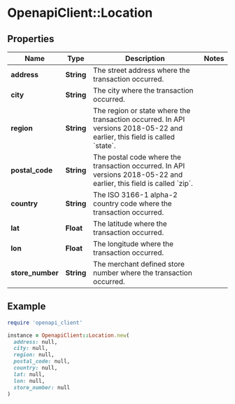 # OpenapiClient::Location

## Properties

| Name | Type | Description | Notes |
| ---- | ---- | ----------- | ----- |
| **address** | **String** | The street address where the transaction occurred. |  |
| **city** | **String** | The city where the transaction occurred. |  |
| **region** | **String** | The region or state where the transaction occurred. In API versions 2018-05-22 and earlier, this field is called &#x60;state&#x60;. |  |
| **postal_code** | **String** | The postal code where the transaction occurred. In API versions 2018-05-22 and earlier, this field is called &#x60;zip&#x60;. |  |
| **country** | **String** | The ISO 3166-1 alpha-2 country code where the transaction occurred. |  |
| **lat** | **Float** | The latitude where the transaction occurred. |  |
| **lon** | **Float** | The longitude where the transaction occurred. |  |
| **store_number** | **String** | The merchant defined store number where the transaction occurred. |  |

## Example

```ruby
require 'openapi_client'

instance = OpenapiClient::Location.new(
  address: null,
  city: null,
  region: null,
  postal_code: null,
  country: null,
  lat: null,
  lon: null,
  store_number: null
)
```

